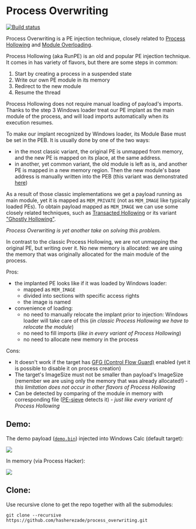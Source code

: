 # Process Overwriting

[![Build status](https://ci.appveyor.com/api/projects/status/ck9hb3928pud618b?svg=true)](https://ci.appveyor.com/project/hasherezade/process-overwriting)

Process Overwriting is a PE injection technique, closely related to [Process Hollowing](https://github.com/hasherezade/libpeconv/tree/master/run_pe) and [Module Overloading](https://github.com/hasherezade/module_overloading).

Process Hollowing (aka RunPE) is an old and popular PE injection technique. It comes in has variety of flavors, but there are some steps in common:
1. Start by creating a process in a suspended state
2. Write our own PE module in its memory
3. Redirect to the new module
4. Resume the thread

Process Hollowing does not require manual loading of payload's imports. Thanks to the step 3 Windows loader treat our PE implant as the main module of the process, and will load imports automatically when its execution resumes.

To make our implant recognized by Windows loader, its Module Base must be set in the PEB. It is usually done by one of the two ways:
+ in the most classic variant, the original PE is unmapped from memory, and the new PE is mapped on its place, at the same address.
+ in another, yet common variant, the old module is left as is, and another PE is mapped in a new memory region. Then the new module's base address is manually written into the PEB (this variant was demonstrated [here](https://github.com/hasherezade/libpeconv/tree/master/run_pe))

As a result of those classic implementations we get a payload running as main module, yet it is mapped as `MEM_PRIVATE` (not as `MEM_IMAGE` like typically loaded PEs).
To obtain payload mapped as `MEM_IMAGE` we can use some closely related techniques, such as [Transacted Hollowing](https://github.com/hasherezade/transacted_hollowing) or its variant ["Ghostly Hollowing"](https://github.com/hasherezade/transacted_hollowing#ghostly-hollowing).

*Process Overwriting is yet another take on solving this problem.*

In contrast to the classic Process Hollowing, we are not unmapping the original PE, but writing over it. No new memory is allocated: we are using the memory that was originally allocated for the main module of the process.

Pros:
+ the implanted PE looks like if it was loaded by Windows loader: 
  + mapped as `MEM_IMAGE`
  + divided into sections with specific access rights
  +  the image is named
+ convenience of loading: 
  + no need to manually relocate the implant prior to injection: Windows loader will take care of this (*in classic Process Hollowing we have to relocate the module*)
  + no need to fill imports (*like in every variant of Process Hollowing*)
  + no need to allocate new memory in the process

Cons:
+ It doesn't work if the target has [GFG (Control Flow Guard)](https://docs.microsoft.com/en-us/windows/win32/secbp/control-flow-guard) enabled (yet it is possible to disable it on process creation)
+ The target's ImageSize must not be smaller than payload's ImageSize (remember we are using only the memory that was already allocated!) - *this limitation does not occur in other flavors of Process Hollowing*
+ Can be detected by comparing of the module in memory with corresponding file ([PE-sieve](https://github.com/hasherezade/pe-sieve/) detects it) - *just like every variant of Process Hollowing*

Demo:
-

The demo payload ([`demo.bin`](https://github.com/hasherezade/process_overwriting/blob/master/demo.bin)) injected into Windows Calc (default target):

![](/docs/img/demo1.png)

In memory (via Process Hacker):

![](docs/img/demo_view.png)

Clone:
-
Use recursive clone to get the repo together with all the submodules:
```console
git clone --recursive https://github.com/hasherezade/process_overwriting.git
```
